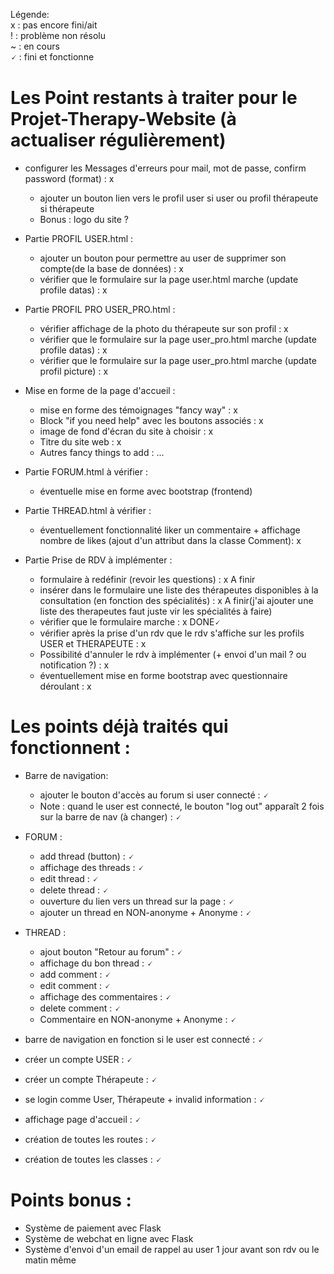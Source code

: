 Légende: <br/>
x : pas encore fini/ait <br/>
! : problème non résolu <br/>
~ : en cours <br/>
🗸 : fini et fonctionne <br/>

# Les Point restants à traiter pour le Projet-Therapy-Website (à actualiser régulièrement)


- configurer les Messages d'erreurs pour mail, mot de passe, confirm password (format) : x

    - ajouter un bouton lien vers le profil user si user ou profil thérapeute si thérapeute
    - Bonus : logo du site ? 

- Partie PROFIL USER.html :
    - ajouter un bouton pour permettre au user de supprimer son compte(de la base de données) : x
    - vérifier que le formulaire sur la page user.html marche (update profile datas) : x


- Partie PROFIL PRO USER_PRO.html :
    - vérifier affichage de la photo du thérapeute sur son profil : x
    - vérifier que le formulaire sur la page user_pro.html marche (update profile datas) : x
    - vérifier que le formulaire sur la page user_pro.html marche (update profil picture) : x


- Mise en forme de la page d'accueil :
    - mise en forme des témoignages "fancy way" : x
    - Block "if you need help" avec les boutons associés : x
    - image de fond d'écran du site à choisir : x
    - Titre du site web : x
    - Autres fancy things to add : ...

- Partie FORUM.html à vérifier : 
    - éventuelle mise en forme avec bootstrap (frontend)
  
- Partie THREAD.html à vérifier :
    - éventuellement fonctionnalité liker un commentaire + affichage nombre de likes (ajout d'un attribut dans la classe Comment): x


- Partie Prise de RDV à implémenter :
    - formulaire à redéfinir (revoir les questions) : x A finir 
    - insérer dans le formulaire une liste des thérapeutes disponibles à la consultation (en fonction des spécialités) : x A finir(j'ai ajouter une liste des therapeutes faut juste vir les spécialités à faire)
    - vérifier que le formulaire marche : x DONE🗸
    - vérifier après la prise d'un rdv que le rdv s'affiche sur les profils USER et THERAPEUTE : x
    - Possibilité d'annuler le rdv à implémenter (+ envoi d'un mail ? ou notification ?) : x
    - éventuellement mise en forme bootstrap avec questionnaire déroulant : x


# Les points déjà traités qui fonctionnent :

- Barre de navigation:
    - ajouter le bouton d'accès au forum si user connecté :  🗸
    - Note : quand le user est connecté, le bouton "log out" apparaît 2 fois sur la barre de nav (à changer) : 🗸

- FORUM :
    - add thread (button) : 🗸 
    - affichage des threads : 🗸
    - edit thread : 🗸 
    - delete thread : 🗸
    - ouverture du lien vers un thread sur la page : 🗸
    - ajouter un thread en NON-anonyme + Anonyme : 🗸

- THREAD :
    - ajout bouton "Retour au forum" : 🗸
    - affichage du bon thread : 🗸 
    - add comment : 🗸
    - edit comment : 🗸
    - affichage des commentaires : 🗸
    - delete comment : 🗸
    - Commentaire en NON-anonyme + Anonyme : 🗸

- barre de navigation en fonction si le user est connecté : 🗸
- créer un compte USER : 🗸
- créer un compte Thérapeute : 🗸
- se login comme User, Thérapeute + invalid information : 🗸
- affichage page d'accueil : 🗸
- création de toutes les routes : 🗸
- création de toutes les classes : 🗸


# Points bonus :
- Système de paiement avec Flask
- Système de webchat en ligne avec Flask
- Système d'envoi d'un email de rappel au user 1 jour avant son rdv ou le matin même
